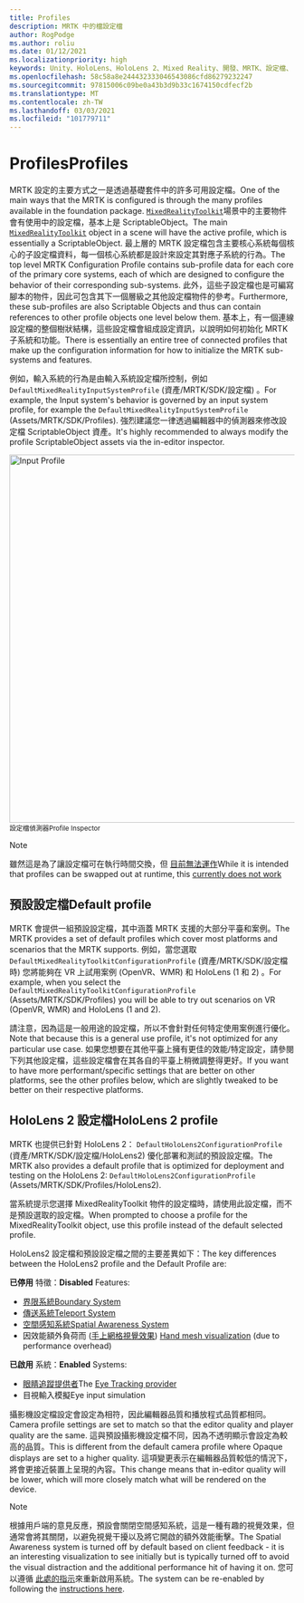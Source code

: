 ```yaml
---
title: Profiles
description: MRTK 中的檔設定檔
author: RogPodge
ms.author: roliu
ms.date: 01/12/2021
ms.localizationpriority: high
keywords: Unity、HoloLens、HoloLens 2、Mixed Reality、開發、MRTK、設定檔、
ms.openlocfilehash: 58c58a8e244432333046543086cfd86279232247
ms.sourcegitcommit: 97815006c09be0a43b3d9b33c1674150cdfecf2b
ms.translationtype: MT
ms.contentlocale: zh-TW
ms.lasthandoff: 03/03/2021
ms.locfileid: "101779711"
---
```

# <a name="profiles"></a><span data-ttu-id="38ac0-104">Profiles</span><span class="sxs-lookup"><span data-stu-id="38ac0-104">Profiles</span></span>

<span data-ttu-id="38ac0-105">MRTK 設定的主要方式之一是透過基礎套件中的許多可用設定檔。</span><span class="sxs-lookup"><span data-stu-id="38ac0-105">One of the main ways that the MRTK is configured is through the many profiles available in the foundation package.</span></span> <span data-ttu-id="38ac0-106">[`MixedRealityToolkit`](xref:Microsoft.MixedReality.Toolkit.MixedRealityToolkit)場景中的主要物件會有使用中的設定檔，基本上是 ScriptableObject。</span><span class="sxs-lookup"><span data-stu-id="38ac0-106">The main [`MixedRealityToolkit`](xref:Microsoft.MixedReality.Toolkit.MixedRealityToolkit) object in a scene will have the active profile, which is essentially a ScriptableObject.</span></span> <span data-ttu-id="38ac0-107">最上層的 MRTK 設定檔包含主要核心系統每個核心的子設定檔資料，每一個核心系統都是設計來設定其對應子系統的行為。</span><span class="sxs-lookup"><span data-stu-id="38ac0-107">The top level MRTK Configuration Profile contains sub-profile data for each core of the primary core systems, each of which are designed to configure the behavior of their corresponding sub-systems.</span></span> <span data-ttu-id="38ac0-108">此外，這些子設定檔也是可編寫腳本的物件，因此可包含其下一個層級之其他設定檔物件的參考。</span><span class="sxs-lookup"><span data-stu-id="38ac0-108">Furthermore, these sub-profiles are also Scriptable Objects and thus can contain references to other profile objects one level below them.</span></span> <span data-ttu-id="38ac0-109">基本上，有一個連線設定檔的整個樹狀結構，這些設定檔會組成設定資訊，以說明如何初始化 MRTK 子系統和功能。</span><span class="sxs-lookup"><span data-stu-id="38ac0-109">There is essentially an entire tree of connected profiles that make up the configuration information for how to initialize the MRTK sub-systems and features.</span></span>

<span data-ttu-id="38ac0-110">例如，輸入系統的行為是由輸入系統設定檔所控制，例如 `DefaultMixedRealityInputSystemProfile` (資產/MRTK/SDK/設定檔) 。</span><span class="sxs-lookup"><span data-stu-id="38ac0-110">For example, the Input system's behavior is governed by an input system profile, for example the `DefaultMixedRealityInputSystemProfile` (Assets/MRTK/SDK/Profiles).</span></span> <span data-ttu-id="38ac0-111">強烈建議您一律透過編輯器中的偵測器來修改設定檔 ScriptableObject 資產。</span><span class="sxs-lookup"><span data-stu-id="38ac0-111">It's highly recommended to always modify the profile ScriptableObject assets via the in-editor inspector.</span></span>

<img src="../images/profiles/input_profile.png" width="650px" alt="Input Profile" style="display:block;">
<span data-ttu-id="38ac0-112"><sup>設定檔偵測器</sup></span><span class="sxs-lookup"><span data-stu-id="38ac0-112"><sup>Profile Inspector</sup></span></span>

> [!NOTE]
> <span data-ttu-id="38ac0-113">雖然這是為了讓設定檔可在執行時間交換，但 [目前無法運作](https://github.com/microsoft/MixedRealityToolkit-Unity/issues/4289)</span><span class="sxs-lookup"><span data-stu-id="38ac0-113">While it is intended that profiles can be swapped out at runtime, this [currently does not work](https://github.com/microsoft/MixedRealityToolkit-Unity/issues/4289)</span></span>

## <a name="default-profile"></a><span data-ttu-id="38ac0-114">預設設定檔</span><span class="sxs-lookup"><span data-stu-id="38ac0-114">Default profile</span></span>

<span data-ttu-id="38ac0-115">MRTK 會提供一組預設設定檔，其中涵蓋 MRTK 支援的大部分平臺和案例。</span><span class="sxs-lookup"><span data-stu-id="38ac0-115">The MRTK provides a set of default profiles which cover most platforms and scenarios that the MRTK supports.</span></span> <span data-ttu-id="38ac0-116">例如，當您選取 `DefaultMixedRealityToolkitConfigurationProfile` (資產/MRTK/SDK/設定檔時) 您將能夠在 VR 上試用案例 (OpenVR、WMR) 和 HoloLens (1 和 2) 。</span><span class="sxs-lookup"><span data-stu-id="38ac0-116">For example, when you select the `DefaultMixedRealityToolkitConfigurationProfile` (Assets/MRTK/SDK/Profiles) you will be able to try out scenarios on VR (OpenVR, WMR) and HoloLens (1 and 2).</span></span>

<span data-ttu-id="38ac0-117">請注意，因為這是一般用途的設定檔，所以不會針對任何特定使用案例進行優化。</span><span class="sxs-lookup"><span data-stu-id="38ac0-117">Note that because this is a general use profile, it's not optimized for any particular use case.</span></span> <span data-ttu-id="38ac0-118">如果您想要在其他平臺上擁有更佳的效能/特定設定，請參閱下列其他設定檔，這些設定檔會在其各自的平臺上稍微調整得更好。</span><span class="sxs-lookup"><span data-stu-id="38ac0-118">If you want to have more performant/specific settings that are better on other platforms, see the other profiles below, which are slightly tweaked to be better on their respective platforms.</span></span>

## <a name="hololens-2-profile"></a><span data-ttu-id="38ac0-119">HoloLens 2 設定檔</span><span class="sxs-lookup"><span data-stu-id="38ac0-119">HoloLens 2 profile</span></span>

<span data-ttu-id="38ac0-120">MRTK 也提供已針對 HoloLens 2： `DefaultHoloLens2ConfigurationProfile` (資產/MRTK/SDK/設定檔/HoloLens2) 優化部署和測試的預設設定檔。</span><span class="sxs-lookup"><span data-stu-id="38ac0-120">The MRTK also provides a default profile that is optimized for deployment and testing on the HoloLens 2: `DefaultHoloLens2ConfigurationProfile` (Assets/MRTK/SDK/Profiles/HoloLens2).</span></span>

<span data-ttu-id="38ac0-121">當系統提示您選擇 MixedRealityToolkit 物件的設定檔時，請使用此設定檔，而不是預設選取的設定檔。</span><span class="sxs-lookup"><span data-stu-id="38ac0-121">When prompted to choose a profile for the MixedRealityToolkit object, use this profile instead of the default selected profile.</span></span>

<span data-ttu-id="38ac0-122">HoloLens2 設定檔和預設設定檔之間的主要差異如下：</span><span class="sxs-lookup"><span data-stu-id="38ac0-122">The key differences between the HoloLens2 profile and the Default Profile are:</span></span>

<span data-ttu-id="38ac0-123">**已停用** 特徵：</span><span class="sxs-lookup"><span data-stu-id="38ac0-123">**Disabled** Features:</span></span>

- [<span data-ttu-id="38ac0-124">界限系統</span><span class="sxs-lookup"><span data-stu-id="38ac0-124">Boundary System</span></span>](../boundary/BoundarySystemGettingStarted.md)
- [<span data-ttu-id="38ac0-125">傳送系統</span><span class="sxs-lookup"><span data-stu-id="38ac0-125">Teleport System</span></span>](../teleport-system/Overview.md)
- [<span data-ttu-id="38ac0-126">空間感知系統</span><span class="sxs-lookup"><span data-stu-id="38ac0-126">Spatial Awareness System</span></span>](../spatial-awareness/SpatialAwarenessGettingStarted.md)
- <span data-ttu-id="38ac0-127">因效能額外負荷而 ([手上網格視覺效果](../input/HandTracking.md)) </span><span class="sxs-lookup"><span data-stu-id="38ac0-127">[Hand mesh visualization](../input/HandTracking.md) (due to performance overhead)</span></span>

<span data-ttu-id="38ac0-128">**已啟用** 系統：</span><span class="sxs-lookup"><span data-stu-id="38ac0-128">**Enabled** Systems:</span></span>

- <span data-ttu-id="38ac0-129">[眼睛追蹤提供者](../eye-tracking/EyeTracking_Main.md)</span><span class="sxs-lookup"><span data-stu-id="38ac0-129">The [Eye Tracking provider](../eye-tracking/EyeTracking_Main.md)</span></span>
- <span data-ttu-id="38ac0-130">目視輸入模擬</span><span class="sxs-lookup"><span data-stu-id="38ac0-130">Eye input simulation</span></span>

<span data-ttu-id="38ac0-131">攝影機設定檔設定會設定為相符，因此編輯器品質和播放程式品質都相同。</span><span class="sxs-lookup"><span data-stu-id="38ac0-131">Camera profile settings are set to match so that the editor quality and player quality are the same.</span></span> <span data-ttu-id="38ac0-132">這與預設攝影機設定檔不同，因為不透明顯示會設定為較高的品質。</span><span class="sxs-lookup"><span data-stu-id="38ac0-132">This is different from the default camera profile where Opaque displays are set to a higher quality.</span></span> <span data-ttu-id="38ac0-133">這項變更表示在編輯器品質較低的情況下，將會更接近裝置上呈現的內容。</span><span class="sxs-lookup"><span data-stu-id="38ac0-133">This change means that in-editor quality will be lower, which will more closely match what will be rendered on the device.</span></span>

> [!NOTE]
> <span data-ttu-id="38ac0-134">根據用戶端的意見反應，預設會關閉空間感知系統，這是一種有趣的視覺效果，但通常會將其關閉，以避免視覺干擾以及將它開啟的額外效能衝擊。</span><span class="sxs-lookup"><span data-stu-id="38ac0-134">The Spatial Awareness system is turned off by default based on client feedback - it is an interesting visualization to see initially but is typically turned off to avoid the visual distraction and the additional performance hit of having it on.</span></span> <span data-ttu-id="38ac0-135">您可以遵循 [此處的指示](../spatial-awareness/SpatialAwarenessGettingStarted.md)來重新啟用系統。</span><span class="sxs-lookup"><span data-stu-id="38ac0-135">The system can be re-enabled by following the [instructions here](../spatial-awareness/SpatialAwarenessGettingStarted.md).</span></span>
